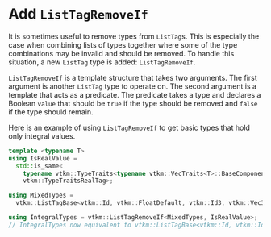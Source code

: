 # Add `ListTagRemoveIf`

It is sometimes useful to remove types from `ListTag`s. This is especially
the case when combining lists of types together where some of the type
combinations may be invalid and should be removed. To handle this
situation, a new `ListTag` type is added: `ListTagRemoveIf`.

`ListTagRemoveIf` is a template structure that takes two arguments. The
first argument is another `ListTag` type to operate on. The second argument
is a template that acts as a predicate. The predicate takes a type and
declares a Boolean `value` that should be `true` if the type should be
removed and `false` if the type should remain.

Here is an example of using `ListTagRemoveIf` to get basic types that hold
only integral values.

``` cpp
template <typename T>
using IsRealValue =
  std::is_same<
    typename vtkm::TypeTraits<typename vtkm::VecTraits<T>::BaseComponentType>::NumericTag,
    vtkm::TypeTraitsRealTag>;

using MixedTypes =
  vtkm::ListTagBase<vtkm::Id, vtkm::FloatDefault, vtkm::Id3, vtkm::Vec3f>;

using IntegralTypes = vtkm::ListTagRemoveIf<MixedTypes, IsRealValue>;
// IntegralTypes now equivalent to vtkm::ListTagBase<vtkm::Id, vtkm::Id3>
```
